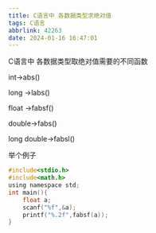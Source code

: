 ```yaml
---
title: C语言中 各数据类型求绝对值
tags: C语言
abbrlink: 42263
date: 2024-01-16 16:47:01
---
```


C语言中 各数据类型取绝对值需要的不同函数

int->abs()

long ->labs()

float ->fabsf()

double->fabs()

long double->fabsl()

举个例子
``` c
#include<stdio.h>
#include<math.h>
using namespace std;
int main(){
	float a;
	scanf("%f",&a);
	printf("%.2f",fabsf(a));
} 
```